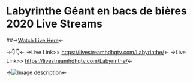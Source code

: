 # Labyrinthe Géant en bacs de bières 2020 Live Streams

##->[Watch Live Here](https://livestreamhdhqtv.com/Labyrinthe/)<-

->👇👇<-
->Live Link>> https://livestreamhdhqtv.com/Labyrinthe/<-
->Live Link>> https://livestreamhdhqtv.com/Labyrinthe/<-

->![Image description](https://scontent.fdac24-1.fna.fbcdn.net/v/t1.0-9/s960x960/118648486_2914416881997496_5558149073776017621_o.jpg?_nc_cat=106&_nc_sid=b386c4&_nc_eui2=AeE0w7whgjqPLX33FdnBWlU4t83DLR5K5gu3zcMtHkrmC_VByYuP0B6bZJhDENIjCw_aDaPVWKm5WZ619mCQcQNX&_nc_ohc=OKhJ-7cH2pkAX-6WCpS&_nc_ht=scontent.fdac24-1.fna&tp=7&oh=8f06ede913b6229eeea311dc65780f36&oe=5F83C617)<-